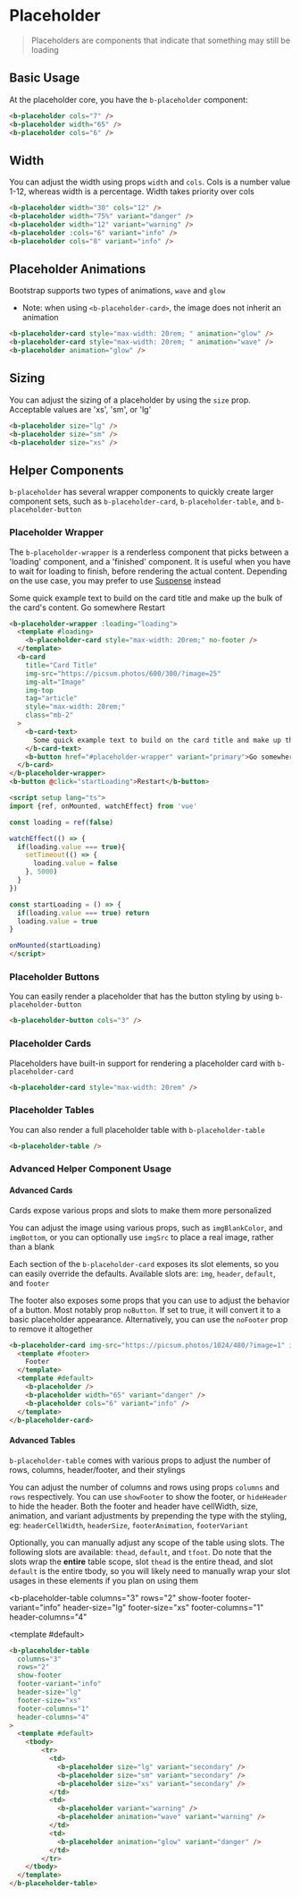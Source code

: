 # Placeholder

> Placeholders are components that indicate that something may still be loading

## Basic Usage

At the placeholder core, you have the `b-placeholder` component:

<b-placeholder />
<b-placeholder width="65" variant="danger" />
<b-placeholder cols="6" variant="info" />

```html
<b-placeholder cols="7" />
<b-placeholder width="65" />
<b-placeholder cols="6" />
```

## Width

You can adjust the width using props `width` and `cols`. Cols is a number value 1-12, whereas width is a percentage. Width takes priority over cols

<b-placeholder width="30" cols="12" />
<b-placeholder width="75%" variant="danger" />
<b-placeholder width="12" variant="warning" />
<b-placeholder :cols="6" variant="info" />
<b-placeholder cols="8" variant="info" />

```html
<b-placeholder width="30" cols="12" />
<b-placeholder width="75%" variant="danger" />
<b-placeholder width="12" variant="warning" />
<b-placeholder :cols="6" variant="info" />
<b-placeholder cols="8" variant="info" />
```

## Placeholder Animations

Bootstrap supports two types of animations, `wave` and `glow`

* Note: when using `<b-placeholder-card>`, the image does not inherit an animation

<b-placeholder-card style="max-width: 20rem; " animation="glow" />
<b-placeholder-card style="max-width: 20rem; " animation="wave" />
<b-placeholder animation="glow" />

```html
<b-placeholder-card style="max-width: 20rem; " animation="glow" />
<b-placeholder-card style="max-width: 20rem; " animation="wave" />
<b-placeholder animation="glow" />
```

## Sizing

You can adjust the sizing of a placeholder by using the `size` prop. Acceptable values are 'xs', 'sm', or 'lg'

<b-placeholder size="lg" />
<b-placeholder size="sm" />
<b-placeholder size="xs" />

```html
<b-placeholder size="lg" />
<b-placeholder size="sm" />
<b-placeholder size="xs" />
```

## Helper Components

`b-placeholder` has several wrapper components to quickly create larger component sets, such as `b-placeholder-card`, `b-placeholder-table`, and `b-placeholder-button`

### Placeholder Wrapper

The `b-placeholder-wrapper` is a renderless component that picks between a 'loading' component, and a 'finished' component. It is useful when you have to wait for loading to finish, before rendering the actual content. Depending on the use case, you may prefer to use [Suspense](https://vuejs.org/guide/built-ins/suspense.html) instead

<b-placeholder-wrapper :loading="loading"> 
  <template #loading>
    <b-placeholder-card style="max-width: 20rem;" no-footer />
  </template>
  <b-card
    title="Card Title"
    img-src="https://picsum.photos/600/300/?image=25"
    img-alt="Image"
    img-top
    tag="article"
    style="max-width: 20rem;"
    class="mb-2"
  >
    <b-card-text>
      Some quick example text to build on the card title and make up the bulk of the card's content.
    </b-card-text>
    <b-button href="#placeholder-wrapper" variant="primary">Go somewhere</b-button>
  </b-card>
</b-placeholder-wrapper>
<b-button @click="startLoading">Restart</b-button>

```html
<b-placeholder-wrapper :loading="loading"> 
  <template #loading>
    <b-placeholder-card style="max-width: 20rem;" no-footer />
  </template>
  <b-card
    title="Card Title"
    img-src="https://picsum.photos/600/300/?image=25"
    img-alt="Image"
    img-top
    tag="article"
    style="max-width: 20rem;"
    class="mb-2"
  >
    <b-card-text>
      Some quick example text to build on the card title and make up the bulk of the card's content.
    </b-card-text>
    <b-button href="#placeholder-wrapper" variant="primary">Go somewhere</b-button>
  </b-card>
</b-placeholder-wrapper>
<b-button @click="startLoading">Restart</b-button>

<script setup lang="ts">
import {ref, onMounted, watchEffect} from 'vue'

const loading = ref(false)

watchEffect(() => {
  if(loading.value === true){
    setTimeout(() => {
      loading.value = false
    }, 5000)
  }
})

const startLoading = () => {
  if(loading.value === true) return
  loading.value = true
}

onMounted(startLoading)
</script>
```

### Placeholder Buttons

You can easily render a placeholder that has the button styling by using `b-placeholder-button`

<b-placeholder-button cols="3" />

```html
<b-placeholder-button cols="3" />
```

### Placeholder Cards

Placeholders have built-in support for rendering a placeholder card with `b-placeholder-card`

<b-placeholder-card style="max-width: 20rem" />

```html
<b-placeholder-card style="max-width: 20rem" />
```

### Placeholder Tables

You can also render a full placeholder table with `b-placeholder-table`

<b-placeholder-table />

```html
<b-placeholder-table />
```

### Advanced Helper Component Usage

#### Advanced Cards

Cards expose various props and slots to make them more personalized

You can adjust the image using various props, such as `imgBlankColor`, and `imgBottom`, or you can optionally use `imgSrc` to place a real image, rather than a blank

Each section of the `b-placeholder-card` exposes its slot elements, so you can easily override the defaults. Available slots are: `img`, `header`, `default`, and `footer`

The footer also exposes some props that you can use to adjust the behavior of a button. Most notably prop `noButton`. If set to true, it will convert it to a basic placeholder appearance. Alternatively, you can use the `noFooter` prop to remove it altogether

<b-placeholder-card img-src="https://picsum.photos/1024/480/?image=1" img-bottom no-header>
  <template #footer>
    Footer
  </template>
  <template #default>
    <b-placeholder />
    <b-placeholder width="65" variant="danger" />
    <b-placeholder cols="6" variant="info" />
  </template>
</b-placeholder-card>

```html
<b-placeholder-card img-src="https://picsum.photos/1024/480/?image=1" img-bottom no-header>
  <template #footer>
    Footer
  </template>
  <template #default>
    <b-placeholder />
    <b-placeholder width="65" variant="danger" />
    <b-placeholder cols="6" variant="info" />
  </template>
</b-placeholder-card>
```

#### Advanced Tables

`b-placeholder-table` comes with various props to adjust the number of rows, columns, header/footer, and their stylings

You can adjust the number of columns and rows using props `columns` and `rows` respectively. You can use `showFooter` to show the footer, or `hideHeader` to hide the header. Both the footer and header have cellWidth, size, animation, and variant adjustments by prepending the type with the styling, eg: `headerCellWidth`, `headerSize`, `footerAnimation`, `footerVariant`

Optionally, you can manually adjust any scope of the table using slots. The following slots are available: `thead`, `default`, and `tfoot`. Do note that the slots wrap the **entire** table scope, slot `thead` is the entire thead, and slot `default` is the entire tbody, so you will likely need to manually wrap your slot usages in these elements if you plan on using them

<b-placeholder-table 
  columns="3" 
  rows="2" 
  show-footer 
  footer-variant="info" 
  header-size="lg" 
  footer-size="xs" 
  footer-columns="1" 
  header-columns="4"
>
  <template #default>
    <tbody>
        <tr>
          <td>
            <b-placeholder size="lg" variant="secondary" />
            <b-placeholder size="sm" variant="secondary" />
            <b-placeholder size="xs" variant="secondary" />
          </td>
          <td>
            <b-placeholder variant="warning" />
            <b-placeholder animation="wave" variant="warning" />
          </td>
          <td>
            <b-placeholder animation="glow" variant="danger" />
          </td>
        </tr>
    </tbody>
  </template>
</b-placeholder-table>

```html
<b-placeholder-table 
  columns="3" 
  rows="2" 
  show-footer 
  footer-variant="info" 
  header-size="lg" 
  footer-size="xs" 
  footer-columns="1" 
  header-columns="4"
>
  <template #default>
    <tbody>
        <tr>
          <td>
            <b-placeholder size="lg" variant="secondary" />
            <b-placeholder size="sm" variant="secondary" />
            <b-placeholder size="xs" variant="secondary" />
          </td>
          <td>
            <b-placeholder variant="warning" />
            <b-placeholder animation="wave" variant="warning" />
          </td>
          <td>
            <b-placeholder animation="glow" variant="danger" />
          </td>
        </tr>
    </tbody>
  </template>
</b-placeholder-table>
```


  <ComponentReference></ComponentReference>


<script setup lang="ts">
import {ref, onMounted, watchEffect} from 'vue'

const loading = ref(false)

watchEffect(() => {
  if(loading.value === true){
    setTimeout(() => {
      loading.value = false
    }, 5000)
  }
})

const startLoading = () => {
  if(loading.value === true) return
  loading.value = true
}

onMounted(startLoading)
</script>
